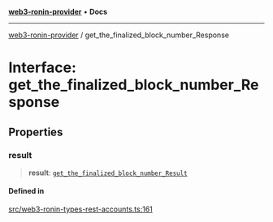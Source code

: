 [**web3-ronin-provider**](../README.md) • **Docs**

***

[web3-ronin-provider](../globals.md) / get\_the\_finalized\_block\_number\_Response

# Interface: get\_the\_finalized\_block\_number\_Response

## Properties

### result

> **result**: [`get_the_finalized_block_number_Result`](get_the_finalized_block_number_Result.md)

#### Defined in

[src/web3-ronin-types-rest-accounts.ts:161](https://github.com/chuacw/web3-ronin-provider/blob/8f8ec8edfaa82f0741161cc9ab238177f2999ade/src/web3-ronin-types-rest-accounts.ts#L161)

